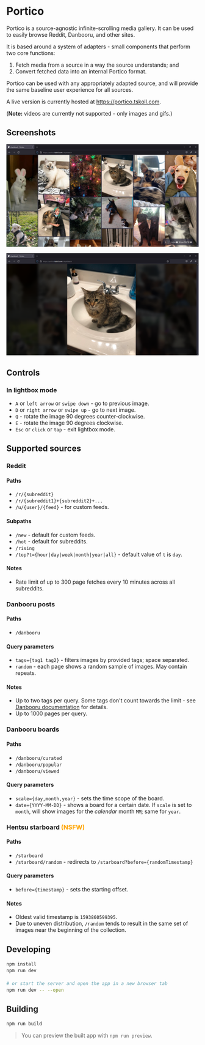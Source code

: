 # Portico

Portico is a source-agnostic infinite-scrolling media gallery. It can be
used to easily browse Reddit, Danbooru, and other sites.

It is based around a system of adapters - small components that perform two core
functions:
1. Fetch media from a source in a way the source understands; and
2. Convert fetched data into an internal Portico format.

Portico can be used with any appropriately adapted source, and will provide the
same baseline user experience for all sources.

A live version is currently hosted at https://portico.tskoll.com.

(**Note:** videos are currently not supported - only images and gifs.)

## Screenshots

![Main view screenshot](/assets/screenshot.jpg)

![Lightbox screenshot](/assets/lightbox_screenshot.png)

## Controls

### In lightbox mode
- `A` or `left arrow` or `swipe down` - go to previous image.
- `D` or `right arrow` or `swipe up` - go to next image.
- `Q` - rotate the image 90 degrees counter-clockwise.
- `E` - rotate the image 90 degrees clockwise.
- `Esc` or `click` or `tap` - exit lightbox mode.

## Supported sources

### Reddit
#### Paths
- `/r/{subreddit}`
- `/r/{subreddit1}+{subreddit2}+...`
- `/u/{user}/{feed}` - for custom feeds.

#### Subpaths
- `/new` - default for custom feeds.
- `/hot` - default for subreddits.
- `/rising`
- `/top?t={hour|day|week|month|year|all}` - default value of `t` is `day`.

#### Notes
- Rate limit of up to 300 page fetches every 10 minutes across all subreddits.

### Danbooru posts
#### Paths
- `/danbooru`

#### Query parameters
- `tags={tag1 tag2}` - filters images by provided tags; space separated.
- `random` - each page shows a random sample of images. May contain repeats.

#### Notes
- Up to two tags per query. Some tags don't count towards the limit -
  see [Danbooru
  documentation](https://danbooru.donmai.us/wiki_pages/help%3Acheatsheet#dtext-n5)
  for details.
- Up to 1000 pages per query.


### Danbooru boards
#### Paths
- `/danbooru/curated`
- `/danbooru/popular`
- `/danbooru/viewed`

#### Query parameters
- `scale={day,month,year}` - sets the time scope of the board.
- `date={YYYY-MM-DD}` - shows a board for a certain date. If `scale` is set to
  `month`, will show images for the *calendar* month `MM`; same for `year`.

### Hentsu starboard <span style="color: orange">**(NSFW)**</span>
#### Paths
- `/starboard`
- `/starboard/random` - redirects to `/starboard?before={randomTimestamp}`

#### Query parameters
- `before={timestamp}` - sets the starting offset.

#### Notes
- Oldest valid timestamp is `1593860599395`.
- Due to uneven distribution, `/random` tends to result in the same set of
  images near the beginning of the collection.


## Developing

```bash
npm install
npm run dev

# or start the server and open the app in a new browser tab
npm run dev -- --open
```

## Building

```bash
npm run build
```

> You can preview the built app with `npm run preview`.